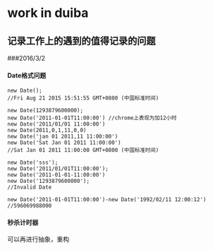 # work in duiba

## 记录工作上的遇到的值得记录的问题

###2016/3/2

#### Date格式问题

	new Date();
	//Fri Aug 21 2015 15:51:55 GMT+0800 (中国标准时间)

	new Date(1293879600000);
	new Date('2011-01-01T11:00:00') //chrome上表现为加12小时
	new Date('2011/01/01 11:00:00')
	new Date(2011,0,1,11,0,0)
	new Date('jan 01 2011,11 11:00:00')
	new Date('Sat Jan 01 2011 11:00:00')
	//Sat Jan 01 2011 11:00:00 GMT+0800 (中国标准时间)

	new Date('sss');
	new Date('2011/01/01T11:00:00');
	new Date('2011-01-01-11:00:00')
	new Date('1293879600000');
	//Invalid Date

	new Date('2011-01-01T11:00:00')-new Date('1992/02/11 12:00:12')
	//596069988000

#### 秒杀计时器

可以再进行抽象，重构